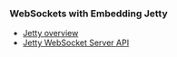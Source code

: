 ### WebSockets with Embedding Jetty
* [Jetty overview](https://angelozerr.wordpress.com/about/websockets_jetty/)
* [Jetty WebSocket Server API](http://www.eclipse.org/jetty/documentation/9.2.6.v20141205/jetty-websocket-server-api.html#d0e22204)